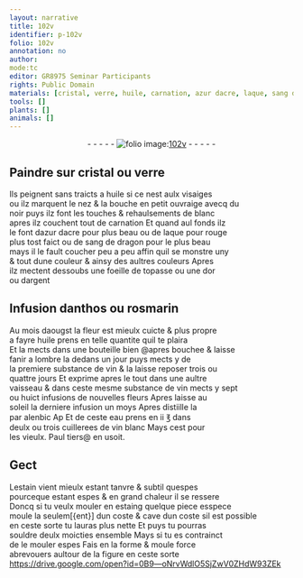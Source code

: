 ```yaml
---
layout: narrative
title: 102v
identifier: p-102v
folio: 102v
annotation: no
author:
mode:tc
editor: GR8975 Seminar Participants
rights: Public Domain
materials: [cristal, verre, huile, carnation, azur dacre, laque, sang de dragon, topasse, or, argent, anthos, rosmarin, vin, eau, vin blanc, estain, estaing]
tools: []
plants: []
animals: []
---
```


<div class="folio" align="center">- - - - - <a href="http://gallica.bnf.fr/ark:/12148/btv1b10500001g/f210.image" target="_blank"><img src="https://cu-mkp.github.io/2017-workshop-edition/assets/photo-icon.png" alt="folio image: " style="display:inline-block; margin-bottom:-3px;"/>102v</a> - - - - - </div>  
  

## Paindre sur <span class="m">cristal</span> ou <span class="m">verre</span>

 
Ils peignent sans traicts a <span class="m">huile</span> si ce nest aulx visaiges<br/> ou ilz marquent le nez & la bouche en petit ouvraige avecq du<br/> noir puys ilz font les touches & rehaulsements de blanc<br/> apres ilz couchent tout de <span class="m">carnation</span> Et quand aul fonds ilz<br/> le font d<span class="m">azur d<span class="pl">acre</span></span> pour plus beau ou de <span class="m">laque</span> pour rouge<br/> plus tost faict ou de <span class="m">sang de dragon</span> pour le plus beau<br/> mays il le fault coucher peu a peu affin quil se monstre uny<br/> & tout dune couleur & ainsy des aultres couleurs Apres<br/> ilz mectent dessoubs une foeille de <span class="m">topasse</span> ou une d<span class="m">or</span><br/> ou d<span class="m">argent</span>
 
 
  

## Infusion d<span class="m">anthos</span> ou <span class="m">rosmarin</span>

 
Au mois daougst la fleur est mieulx cuicte & plus propre<br/> a fayre <span class="m">huile</span> prens en telle quantite quil te plaira<br/> Et la mects dans une bouteille bien @apres bouchee & laisse<br/> fanir a lombre la dedans un jour puys mects y de<br/> la premiere substance de <span class="m">vin</span> & la laisse reposer trois ou<br/> quattre jours Et exprime apres le tout dans une aultre<br/> vaisseau & dans ceste mesme substance de <span class="m">vin</span> mects y sept<br/> ou huict infusions de nouvelles fleurs Apres laisse au<br/> soleil la derniere infusion un moys Apres distiille la<br/> par alenbic Ap Et de ceste <span class="m">eau</span> prens en ii ℥ dans<br/> deulx ou trois cuillerees de <span class="m">vin blanc</span> Mays cest pour<br/> les vieulx. <span class="pn">Paul tiers</span>@ en usoit.
 
 
  

## Gect

 
L<span class="m">estain</span> vient mieulx estant tanvre & subtil quespes<br/> pourceque estant espes & en grand chaleur il se ressere<br/> Doncq si tu veulx mouler en <span class="m">estaing</span> quelque piece esspece<br/> moule la seulem[{ent}] dun coste & cave dun coste sil est possible<br/> en ceste sorte tu lauras plus nette Et puys tu pourras<br/> souldre deulx moicties ensemble Mays si tu es contrainct<br/> de le mouler espes Fais en la forme & moule force<br/> abrevouers aultour de la figure en ceste sorte   https://drive.google.com/open?id=0B9—oNrvWdlO5SjZwV0ZHdW93ZEk  
 
